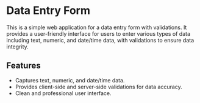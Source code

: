 # Data Entry Form

This is a simple web application for a data entry form with validations. It provides a user-friendly interface for users to enter various types of data including text, numeric, and date/time data, with validations to ensure data integrity.

## Features

- Captures text, numeric, and date/time data.
- Provides client-side and server-side validations for data accuracy.
- Clean and professional user interface.
